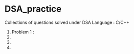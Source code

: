 # DSA_practice
Collections of questions solved under DSA
Language : C/C++
1. Problem 1 :
2.  
3.  
4. 